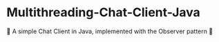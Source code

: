 # Multithreading-Chat-Client-Java
👥 A simple Chat Client in Java, implemented with the Observer pattern 👥
